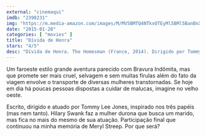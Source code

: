 ```yaml
---
external: "cinemaqui"
imdb: "2398231"
img: "https://m.media-amazon.com/images/M/MV5BMTQ4NTkxOTEyMl5BMl5BanBnXkFtZTgwOTI1NzcwMzE@._V1_SY150_CR0,0,101,150_.jpg"
date: "2015-01-20"
categories: [ "movies" ]
title: "Dívida de Honra"
stars: "4/5"
desc: "Dívida de Honra. The Homesman (France, 2014). Dirigido por Tommy Lee Jones. Escrito por Tommy Lee Jones, Kieran Fitzgerald, Wesley A. Oliver, Glendon Swarthout. Com Tommy Lee Jones, Hilary Swank, Grace Gummer, Miranda Otto, Sonja Richter, Jo Harvey Allen, Barry Corbin, David Dencik, William Fichtner."
---
```

Um faroeste estilo grande aventura parecido com Bravura Indômita, mas que promete ser mais cruel, selvagem e sem muitas firulas além do fato da viagem envolve o transporte de diversas mulheres transtornadas. Se hoje em dia há poucas pessoas dispostas a cuidar de malucas, imagine no velho oeste.

Escrito, dirigido e atuado por Tommy Lee Jones, inspirado nos três papéis (mas nem tanto). Hilary Swank faz a mulher durona que busca um marido, mas fica no mais do mesmo de sua atuação. Participação final que continuou na minha memória de Meryl Streep. Por que será?
